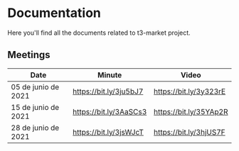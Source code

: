 # Documentation
Here you'll find all the documents related to t3-market project.

## Meetings
|Date|Minute|Video|
|------|------------|-----|
|05 de junio de 2021|https://bit.ly/3ju5bJ7 | https://bit.ly/3y323rE |
|15 de junio de 2021|https://bit.ly/3AaSCs3 | https://bit.ly/35YAp2R |
|28 de junio de 2021|https://bit.ly/3jsWJcT | https://bit.ly/3hjUS7F |
